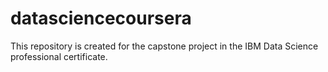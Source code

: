 # datasciencecoursera
This repository is created for the capstone project in the IBM Data Science professional certificate.
